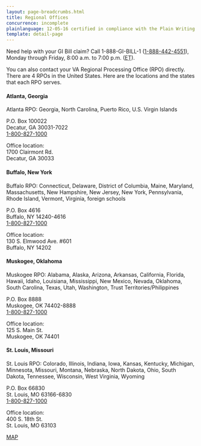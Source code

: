 ```yaml
---
layout: page-breadcrumbs.html
title: Regional Offices
concurrence: incomplete
plainlanguage: 12-05-16 certified in compliance with the Plain Writing Act
template: detail-page
---
```


<div class="usa-font-lead">

Need help with your GI Bill claim? Call 1-888-GI-BILL-1 (<a href="tel:+18884424551">1-888-442-4551</a>), Monday through Friday, 8:00 a.m. to 7:00 p.m. (<abbr title="eastern time">ET</abbr>).

You can also contact your VA Regional Processing Office (RPO) directly.
There are 4 RPOs in the United States. Here are the locations and the states that each RPO serves.

</div>

#### Atlanta, Georgia
<p>Atlanta RPO:
Georgia, North Carolina, Puerto Rico, U.S. Virgin Islands
</p>
<p>P.O. Box 100022<br>
Decatur, GA 30031-7022<br>
<a href="tel:+1-800-827-1000">1-800-827-1000</a>
</p>

<p>Office location:<br>
1700 Clairmont Rd.<br>
Decatur, GA 30033<br>

</p>

#### Buffalo, New York
<p>Buffalo RPO:
Connecticut, Delaware, District of Columbia, Maine, Maryland, Massachusetts, New Hampshire, New Jersey, New York, Pennsylvania, Rhode Island, Vermont, Virginia, foreign schools
<p>P.O. Box 4616<br>
Buffalo, NY 14240-4616<br>
<a href="tel:+1-800-827-1000">1-800-827-1000</a>
</p>

<p>Office location:<br>
130 S. Elmwood Ave. #601<br>
Buffalo, NY 14202<br>
</p>

#### Muskogee, Oklahoma
<p>Muskogee RPO:
Alabama, Alaska, Arizona, Arkansas, California, Florida, Hawaii, Idaho, Louisiana, Mississippi, New Mexico, Nevada, Oklahoma, South Carolina, Texas, Utah, Washington, Trust Territories/Philippines
</p>
<p>P.O. Box 8888<br>
Muskogee, OK 74402-8888<br>
<a href="tel:+1-800-827-1000">1-800-827-1000</a>
</p>

<p>Office location:<br>
125 S. Main St.<br>
Muskogee, OK 74401<br>
</p>

#### St. Louis, Missouri
<p>St. Louis RPO:
Colorado, Illinois, Indiana, Iowa, Kansas, Kentucky, Michigan, Minnesota, Missouri, Montana, Nebraska, North Dakota, Ohio, South Dakota, Tennessee, Wisconsin, West Virginia, Wyoming
</p>
<p>P.O. Box 66830<br>
St. Louis, MO 63166-6830<br>
<a href="tel:+1-800-827-1000">1-800-827-1000</a>
</p>


<p>Office location:<br>
400 S. 18th St.<br>
St. Louis, MO 63103<br>
</p>

[MAP](http://www.benefits.va.gov/gibill/regional_processing.asp)


</div>
</div>
</div>


</div>
